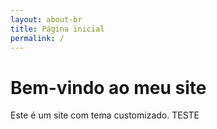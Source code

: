 ```yaml
---
layout: about-br
title: Página inicial
permalink: /
---
```


# Bem-vindo ao meu site

Este é um site com tema customizado. TESTE
